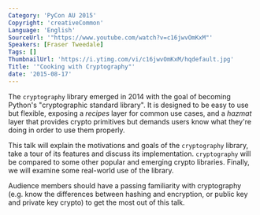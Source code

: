 ```yaml
---
Category: 'PyCon AU 2015'
Copyright: 'creativeCommon'
Language: 'English'
SourceUrl: '"https://www.youtube.com/watch?v=c16jwvOmKxM"'
Speakers: [Fraser Tweedale]
Tags: []
ThumbnailUrl: 'https://i.ytimg.com/vi/c16jwvOmKxM/hqdefault.jpg'
Title: '"Cooking with Cryptography"'
date: '2015-08-17'
---
```

The ``cryptography`` library emerged in 2014 with the goal of
becoming Python's "cryptographic standard library".  It is designed
to be easy to use but flexible, exposing a *recipes* layer for
common use cases, and a *hazmat* layer that provides crypto
primitives but demands users know what they're doing in order to use
them properly.

This talk will explain the motivations and goals of the
``cryptography`` library, take a tour of its features and discuss
its implementation.  ``cryptography`` will be compared to some other
popular and emerging crypto libraries.  Finally, we will examine
some real-world use of the library.

Audience members should have a passing familiarity with cryptography
(e.g. know the differences between hashing and encryption, or public
key and private key crypto) to get the most out of this talk.

